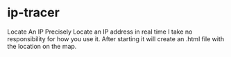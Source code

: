 # ip-tracer
Locate An IP Precisely
Locate an IP address in real time
I take no responsibility for how you use it.
After starting it will create an .html file with the location on the map.

